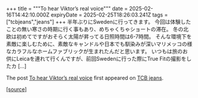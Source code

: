 +++
title = """To hear Viktor’s real voice"""
date = 2025-02-16T14:42:10.000Z
expiryDate = 2025-02-25T18:26:03.241Z
tags = ["tcbjeans","jeans"]
+++
半年ぶりにSwedenに行ってきます。 今回は体験したことの無い寒さの時期に行く事もあり、めちゃくちゃショートの滞在。 冬の北欧は初めてですがおそらく太陽が昇ってる日照時間は6-7時間。 そんな環境下を素敵に楽しむために、素敵なキャンドルや日本でも馴染みが深いマリメッコの様なカラフルなホームファブリックが生まれたんだと思います。 いつもは旅のお供にLeicaを連れて行くんですが、前回Swedenに行った際にTrue Fitの撮影をしたカ \[…\]

The post [To hear Viktor’s real voice](http://tcbjeans.com/2025/02/16/51284) first appeared on [TCB jeans](http://tcbjeans.com).

[[source]](http://tcbjeans.com/2025/02/16/51284)
